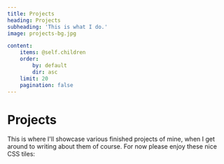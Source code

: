 ```yaml
---
title: Projects
heading: Projects
subheading: 'This is what I do.'
image: projects-bg.jpg

content:
    items: @self.children
    order:
        by: default
        dir: asc
    limit: 20
    pagination: false
---
```


# Projects

This is where I'll showcase various finished projects of mine, when I get around to writing about them of course. For now please enjoy these nice CSS tiles: